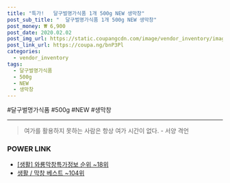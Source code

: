 ```yaml
--- 
title: "특가!   달구벌명가식품 1개 500g NEW 생막창" 
post_sub_title: "  달구벌명가식품 1개 500g NEW 생막창" 
post_money: ₩ 6,900 
post_date: 2020.02.02 
post_img_url: https://static.coupangcdn.com/image/vendor_inventory/images/2017/06/02/17/8/a7089600-fcdb-4ae2-aa54-f4d914321d5c.jpg 
post_link_url: https://coupa.ng/bnP3Pl 
categories: 
  - vendor_inventory 
tags: 
  - 달구벌명가식품 
  - 500g 
  - NEW 
  - 생막창 
--- 
```

  #달구벌명가식품 #500g #NEW #생막창 
<hr> 

> 여가를 활용하지 못하는 사람은 항상 여가 시간이 없다. - 서양 격언 


### POWER LINK

* <a href="https://blog.naver.com/sakai111/221772911082" target="_blank"> [생활] 와룡막창특가정보 순위 ~18위</a>
* <a href="https://blog.naver.com/santokki14/221793055634" target="_blank">생활 / 막창 베스트 ~104위</a>
